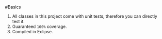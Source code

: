 #Basics

1. All classes in this project come with unit tests, therefore you can directly test it.
2. Guaranteed `100%` coverage.
3. Compiled in Eclipse.